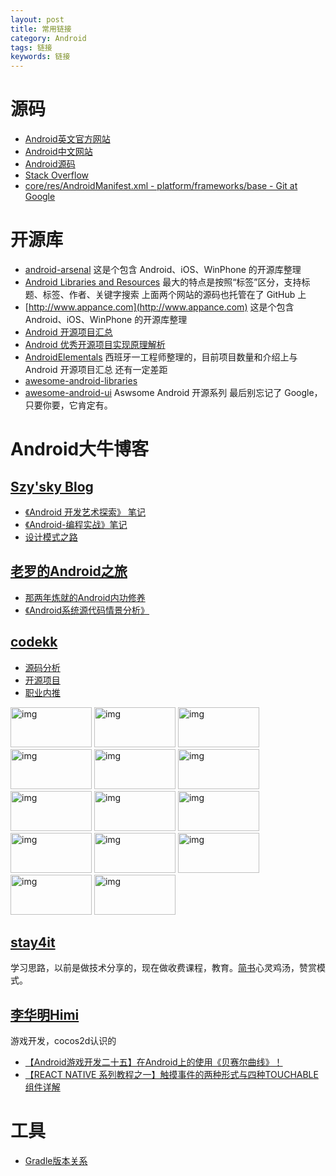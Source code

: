 ```yaml
---
layout: post
title: 常用链接
category: Android
tags: 链接
keywords: 链接
---
```


# 源码

- [Android英文官方网站](http://developer.android.com/index.html)
- [Android中文网站](https://developer.android.google.cn/index.html)
- [Android源码](https://android.googlesource.com/)
- [Stack Overflow](http://stackoverflow.com/)
- [core/res/AndroidManifest.xml - platform/frameworks/base - Git at Google](https://android.googlesource.com/platform/frameworks/base/+/android-7.0.0_r19/core/res/AndroidManifest.xml)

# 开源库
- [android-arsenal](https://android-arsenal.com/)
  这是个包含 Android、iOS、WinPhone 的开源库整理  
- [Android Libraries and Resources](http://alamkanak.github.io/android-libraries-and-resources/)
  最大的特点是按照“标签”区分，支持标题、标签、作者、关键字搜索 上面两个网站的源码也托管在了 GitHub 上
- [http://www.appance.com](http://www.appance.com)
  这是个包含 Android、iOS、WinPhone 的开源库整理  
- [Android 开源项目汇总](https://github.com/Trinea/android-open-project)
- [Android 优秀开源项目实现原理解析](https://github.com/android-cn/android-open-project-analysis)
- [AndroidElementals](https://github.com/cesards/AndroidElementals)
  西班牙一工程师整理的，目前项目数量和介绍上与 Android 开源项目汇总 还有一定差距  
- [awesome-android-libraries](https://github.com/wasabeef/awesome-android-libraries)
- [awesome-android-ui](https://github.com/wasabeef/awesome-android-libraries)
  Aswsome Android 开源系列 最后别忘记了 Google，只要你要，它肯定有。  




# Android大牛博客

##  [Szy'sky Blog](http://szysky.com)

- [《Android 开发艺术探索》 笔记](http://szysky.com/2016/08/22/%E3%80%8AAndroid-%E5%BC%80%E5%8F%91%E8%89%BA%E6%9C%AF%E6%8E%A2%E7%B4%A2%E3%80%8B-10-Android%E7%9A%84%E6%B6%88%E6%81%AF%E6%9C%BA%E5%88%B6/)
- [《Android-编程实战》笔记](http://szysky.com/2016/09/28/%E3%80%8AAndroid-%E7%BC%96%E7%A8%8B%E5%AE%9E%E6%88%98%E3%80%8B05-%E9%87%8D%E8%AF%86-IPC/)
- [设计模式之路](http://szysky.com/2016/11/16/%E8%AE%BE%E8%AE%A1%E6%A8%A1%E5%BC%8F%E4%B9%8B%E8%B7%AF/#模式介绍-10)


## [老罗的Android之旅](http://blog.csdn.net/Luoshengyang)

- [那两年炼就的Android内功修养](http://blog.csdn.net/luoshengyang/article/details/8923485)
- [《Android系统源代码情景分析》](http://0xcc0xcd.com/p/books/978-7-121-18108-5/index.php)

## [codekk](http://a.codekk.com/)
- [源码分析](http://a.codekk.com/)
- [开源项目](http://p.codekk.com/)
- [职业内推](http://j.codekk.com/)

[<img src="http://www.codekk.com/images/gays/androidweekly-130-64.png" alt="img" width="130" height="64" />](http://androidweekly.cn/)
[<img src="http://www.codekk.com/images/gays/hukai-130-64.jpg" alt="img" width="130" height="64" />](http://hukai.me/)
[<img src="http://www.codekk.com/images/gays/liaohuqiu-130-64.png" alt="img" width="130" height="64" />](https://www.liaohuqiu.net/)
[<img src="http://www.codekk.com/images/gays/lcode-130-64.jpg" alt="img" width="130" height="64" />](http://www.lcode.org/)
[<img src="http://www.codekk.com/images/gays/piasy-com-130-64.png" alt="img" width="130" height="64" />](https://blog.piasy.com/) 
[<img src="http://www.codekk.com/images/gays/androiddevtools-cn-130-64.png" alt="img" width="130" height="64" />](http://androiddevtools.cn/)
[<img src="http://www.codekk.com/images/gays/diycode-l30-64.png" alt="img" width="130" height="64" />](https://www.diycode.cc/)
[<img src="http://www.codekk.com/images/gays/drakeet-130-64.jpg" alt="img" width="130" height="64" />](http://drakeet.me/)
[<img src="http://www.codekk.com/images/gays/zhangqi-130-64.png" alt="img" width="130" height="64" />](http://stormzhang.com/)
[<img src="http://www.codekk.com/images/gays/pqpo-130-64.jpg" alt="img" width="130" height="64" />](https://pqpo.me/)
[<img src="http://www.codekk.com/images/gays/gityuan-130-64.png" alt="img" width="130" height="64" />](http://gityuan.com/)
[<img src="http://www.codekk.com/images/gays/androidyue-130-64.png" alt="img" width="130" height="64" />](http://droidyue.com/)
[<img src="http://www.codekk.com/images/gays/gank-io-130-64.jpg" alt="img" width="130" height="64" />](http://gank.io/)
[<img src="http://www.codekk.com/images/gays/trinea-cn-130-64.png" alt="img" width="130" height="64" />](http://www.trinea.cn/)


## [stay4it](http://www.stay4it.com/)
  学习思路，以前是做技术分享的，现在做收费课程，教育。[简书](http://www.jianshu.com/u/6e4c6553a7f9)心灵鸡汤，赞赏模式。

## [李华明Himi](http://blog.csdn.net/xiaominghimi)
游戏开发，cocos2d认识的
- [【Android游戏开发二十五】在Android上的使用《贝赛尔曲线》！](http://blog.csdn.net/xiaominghimi/article/details/6555828)
- [【REACT NATIVE 系列教程之一】触摸事件的两种形式与四种TOUCHABLE组件详解](http://blog.csdn.net/xiaominghimi/article/details/51378462)


# 工具

- [Gradle版本关系](https://developer.android.com/studio/releases/gradle-plugin.html#updating-plugin)

